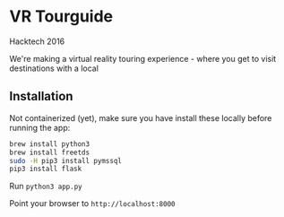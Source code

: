 # VR Tourguide

Hacktech 2016

We're making a virtual reality touring experience - where you get to visit destinations with a local

## Installation
Not containerized (yet), make sure you have install these locally before running the app:
```bash
brew install python3
brew install freetds
sudo -H pip3 install pymssql
pip3 install flask
```

Run
`python3 app.py`

Point your browser to
`http://localhost:8000`
